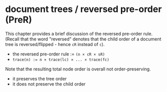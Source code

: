 
# document trees / reversed pre-order (PreR)

This chapter provides a brief discussion of the reversed pre-order rule.
(Recall that the word "reversed" denotes that the child order of a document
tree is reversed/flipped - hence `cR` instead of `c`).

* the reversed pre-order rule := `(n × cR × sR)`
* `trace(n) := n × trace(lc) × ... × trace(fc)`

Note that the resulting total node order is overall not order-preserving.

* it preserves the tree order
* it does not preserve the child order
